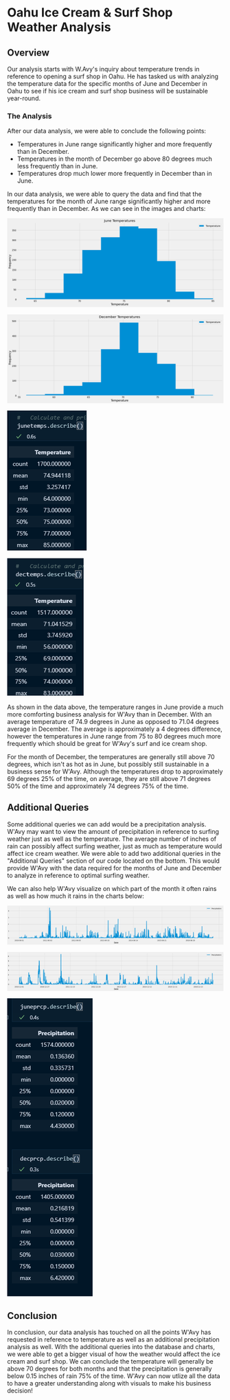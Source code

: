 # **Oahu Ice Cream & Surf Shop Weather Analysis**

## **Overview**

Our analysis starts with W.Avy's inquiry about temperature trends in reference to opening a surf shop in Oahu. He has tasked us with analyzing the temperature data for the specific months of June and December in Oahu to see if his ice cream and surf shop business will be sustainable year-round. 

### **The Analysis**

After our data analysis, we were able to conclude the following points:

* Temperatures in June range significantly higher and more frequently than in December.
* Temperatures in the month of December go above 80 degrees much less frequently than in June.
* Temperatures drop much lower more frequently in December than in June. 

In our data analysis, we were able to query the data and find that the temperatures for the month of June range significantly higher and more frequently than in December. As we can see in the images and charts:


![junetemperatures](https://github.com/rainmannyc/surfs_up/blob/85fe2303db841d0c09a9cba1d19e2fed70b210d4/junetemperatures.png)


![decembertemperatures](https://github.com/rainmannyc/surfs_up/blob/85fe2303db841d0c09a9cba1d19e2fed70b210d4/decembertemperatures.png)


![junetemps](https://github.com/rainmannyc/surfs_up/blob/693b2e7c02f94c7e71da1e98b208f0bed92a24cf/junetemps.png)


![dectemps](https://github.com/rainmannyc/surfs_up/blob/693b2e7c02f94c7e71da1e98b208f0bed92a24cf/dectemps.png)


As shown in the data above, the temperature ranges in June provide a much more comforting business analysis for W'Avy than in December. With an average temperature of 74.9 degrees in June as opposed to 71.04 degrees average in December. The average is approximately a 4 degrees difference, however the temperatures in June range from 75 to 80 degrees much more frequently which should be great for W'Avy's surf and ice cream shop. 

For the month of December, the temperatures are generally still above 70 degrees, which isn't as hot as in June, but possibly still sustainable in a business sense for W'Avy. Although the temperatures drop to approximately 69 degrees 25% of the time, on average, they are still above 71 degrees 50% of the time and approximately 74 degrees 75% of the time. 

## **Additional Queries**

Some additional queries we can add would be a precipitation analysis. W'Avy may want to view the amount of precipitation in reference to surfing weather just as well as the temperature. The average number of inches of rain can possibly affect surfing weather, just as much as temperature would affect ice cream weather. We were able to add two additional queries in the "Additional Queries" section of our code located on the bottom. This would provide W'Avy with the data required for the months of June and December to analyze in reference to optimal surfing weather.  

We can also help W'Avy visualize on which part of the month it often rains as well as how much it rains in the charts below:

![juneprcp](https://github.com/rainmannyc/surfs_up/blob/693b2e7c02f94c7e71da1e98b208f0bed92a24cf/juneprcp.png)

![decprcp](https://github.com/rainmannyc/surfs_up/blob/693b2e7c02f94c7e71da1e98b208f0bed92a24cf/decprcp.png)

![junedecprcp](https://github.com/rainmannyc/surfs_up/blob/693b2e7c02f94c7e71da1e98b208f0bed92a24cf/junedecprcp.png)

## **Conclusion**

In conclusion, our data analysis has touched on all the points W'Avy has requested in reference to temperature as well as an additional precipitation analysis as well. With the additional queries into the database and charts, we were able to get a bigger visual of how the weather would affect the ice cream and surf shop. We can conclude the temperature will generally be above 70 degrees for both months and that the precipitation is generally below 0.15 inches of rain 75% of the time. W'Avy can now utlize all the data to have a greater understanding along with visuals to make his business decision!




